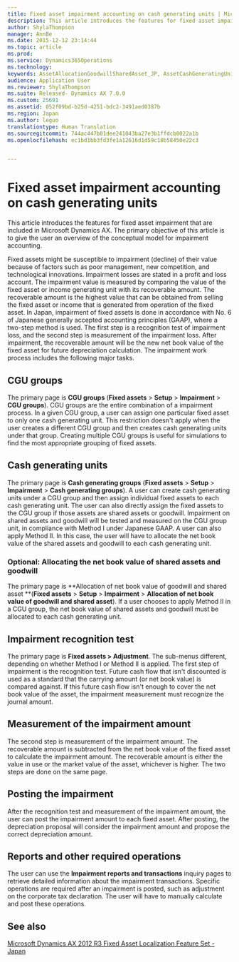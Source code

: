 ```yaml
---
title: Fixed asset impairment accounting on cash generating units | Microsoft Docs
description: This article introduces the features for fixed asset impairment that are included in Microsoft Dynamics AX. The primary objective of this article is to give the user an overview of the conceptual model for impairment accounting.
author: ShylaThompson
manager: AnnBe
ms.date: 2015-12-12 23:14:44
ms.topic: article
ms.prod: 
ms.service: Dynamics365Operations
ms.technology: 
keywords: AssetAllocationGoodwillSharedAsset_JP, AssetCashGeneratingUnit_JP, AssetCashGeneratingUnitGroup_JP, AssetImpairmentRecognitionMethod1_JP, AssetImpairmentRecognitionMethod2_JP
audience: Application User
ms.reviewer: ShylaThompson
ms.suite: Released- Dynamics AX 7.0.0
ms.custom: 25691
ms.assetid: 052f09bd-b25d-4251-bdc2-3491aed0387b
ms.region: Japan
ms.author: leguo
translationtype: Human Translation
ms.sourcegitcommit: 744ac447b01dee241043ba27e3b1ffdcb0022a1b
ms.openlocfilehash: ec1bd1bb3fd3fe1a12616d1d59c18b58450e22c3


---
```


# <a name="fixed-asset-impairment-accounting-on-cash-generating-units"></a>Fixed asset impairment accounting on cash generating units

This article introduces the features for fixed asset impairment that are included in Microsoft Dynamics AX. The primary objective of this article is to give the user an overview of the conceptual model for impairment accounting. 

Fixed assets might be susceptible to impairment (decline) of their value because of factors such as poor management, new competition, and technological innovations. Impairment losses are stated in a profit and loss account. The impairment value is measured by comparing the value of the fixed asset or income generating unit with its recoverable amount. The recoverable amount is the highest value that can be obtained from selling the fixed asset or income that is generated from operation of the fixed asset. In Japan, impairment of fixed assets is done in accordance with No. 6 of Japanese generally accepted accounting principles (GAAP), where a two-step method is used. The first step is a recognition test of impairment loss, and the second step is measurement of the impairment loss. After impairment, the recoverable amount will be the new net book value of the fixed asset for future depreciation calculation. The impairment work process includes the following major tasks.

## <a name="cgu-groups"></a>CGU groups
The primary page is **CGU groups** (**Fixed assets** &gt; **Setup** &gt; **Impairment** &gt; **CGU groups**). CGU groups are the entire combination of a impairment process. In a given CGU group, a user can assign one particular fixed asset to only one cash generating unit. This restriction doesn't apply when the user creates a different CGU group and then creates cash generating units under that group. Creating multiple CGU groups is useful for simulations to find the most appropriate grouping of fixed assets.

## <a name="cash-generating-units"></a>Cash generating units
The primary page is **Cash generating groups** (**Fixed assets** &gt; **Setup** &gt; **Impairment** &gt; **Cash generating groups**). A user can create cash generating units under a CGU group and then assign individual fixed assets to each cash generating unit. The user can also directly assign the fixed assets to the CGU group if those assets are shared assets or goodwill. Impairment on shared assets and goodwill will be tested and measured on the CGU group unit, in compliance with Method I under Japanese GAAP. A user can also apply Method II. In this case, the user will have to allocate the net book value of the shared assets and goodwill to each cash generating unit.

### <a name="optional-allocating-the-net-book-value-of-shared-assets-and-goodwill"></a>Optional: Allocating the net book value of shared assets and goodwill

The primary page is **Allocation of net book value of goodwill and shared asset **(**Fixed assets** &gt; **Setup** &gt; **Impairment** &gt; **Allocation of net book value of goodwill and shared asset**). If a user chooses to apply Method II in a CGU group, the net book value of shared assets and goodwill must be allocated to each cash generating unit.

## <a name="impairment-recognition-test"></a>Impairment recognition test
The primary page is **Fixed assets &gt; Adjustment**. The sub-menus different, depending on whether Method I or Method II is applied. The first step of impairment is the recognition test. Future cash flow that isn't discounted is used as a standard that the carrying amount (or net book value) is compared against. If this future cash flow isn't enough to cover the net book value of the asset, the impairment measurement must recognize the journal amount.

## <a name="measurement-of-the-impairment-amount"></a>Measurement of the impairment amount
The second step is measurement of the impairment amount. The recoverable amount is subtracted from the net book value of the fixed asset to calculate the impairment amount. The recoverable amount is either the value in use or the market value of the asset, whichever is higher. The two steps are done on the same page.

## <a name="posting-the-impairment"></a>Posting the impairment
After the recognition test and measurement of the impairment amount, the user can post the impairment amount to each fixed asset. After posting, the depreciation proposal will consider the impairment amount and propose the correct depreciation amount.

## <a name="reports-and-other-required-operations"></a>Reports and other required operations
The user can use the **Impairment reports and transactions** inquiry pages to retrieve detailed information about the impairment transactions. Specific operations are required after an impairment is posted, such as adjustment on the corporate tax declaration. The user will have to manually calculate and post these operations.

<a name="see-also"></a>See also
--------

[Microsoft Dynamics AX 2012 R3 Fixed Asset Localization Feature Set - Japan](https://mbs.microsoft.com/partnersource/global/deployment/documentation/white-papers/msdAX2012R3JapanFixedAssets)




<!--HONumber=Feb17_HO3-->


